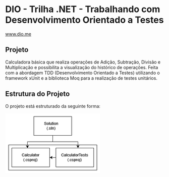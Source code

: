 # DIO - Trilha .NET - Trabalhando com Desenvolvimento Orientado a Testes
www.dio.me

## Projeto
Calculadora básica que realiza operações de Adição, Subtração, Divisão e Multiplicação e possibilita a visualização do histórico de operações. Feita com a abordagem TDD (Desenvolvimento Orientado a Testes) utilizando o framework xUnit e a biblioteca Moq para a realização de testes unitários.

## Estrutura do Projeto
O projeto está estruturado da seguinte forma:

![Estrutura do projeto](Images/project.drawio.png)
